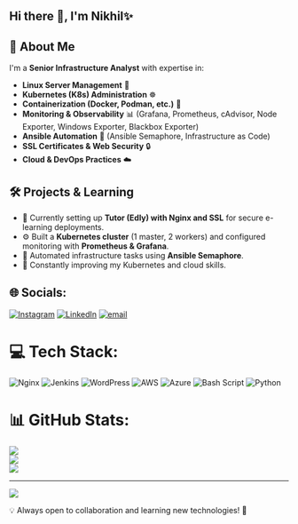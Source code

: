 ## Hi there 👋, I'm Nikhil ​✨

## 🚀 About Me
I'm a **Senior Infrastructure Analyst** with expertise in:
- **Linux Server Management** 🐧
- **Kubernetes (K8s) Administration** ☸️
- **Containerization (Docker, Podman, etc.)** 🐳
- **Monitoring & Observability** 📊 (Grafana, Prometheus, cAdvisor, Node Exporter, Windows Exporter, Blackbox Exporter)
- **Ansible Automation** 🤖 (Ansible Semaphore, Infrastructure as Code)
- **SSL Certificates & Web Security** 🔒
- **Cloud & DevOps Practices** ☁️

## 🛠️ Projects & Learning
- 📌 Currently setting up **Tutor (Edly) with Nginx and SSL** for secure e-learning deployments.
- ⚙️ Built a **Kubernetes cluster** (1 master, 2 workers) and configured monitoring with **Prometheus & Grafana**.
- 🔄 Automated infrastructure tasks using **Ansible Semaphore**.
- 🎯 Constantly improving my Kubernetes and cloud skills.

## 🌐 Socials:
[![Instagram](https://img.shields.io/badge/Instagram-%23E4405F.svg?logo=Instagram&logoColor=white)](https://instagram.com/__nikhilps) [![LinkedIn](https://img.shields.io/badge/LinkedIn-%230077B5.svg?logo=linkedin&logoColor=white)](https://linkedin.com/in/nikhilps97) [![email](https://img.shields.io/badge/Email-D14836?logo=gmail&logoColor=white)](mailto:nikhil.jolju@gmail.com) 

# 💻 Tech Stack:
![Nginx](https://img.shields.io/badge/nginx-%23009639.svg?style=plastic&logo=nginx&logoColor=white) ![Jenkins](https://img.shields.io/badge/jenkins-%232C5263.svg?style=plastic&logo=jenkins&logoColor=white) ![WordPress](https://img.shields.io/badge/WordPress-%23117AC9.svg?style=plastic&logo=WordPress&logoColor=white) ![AWS](https://img.shields.io/badge/AWS-%23FF9900.svg?style=plastic&logo=amazon-aws&logoColor=white) ![Azure](https://img.shields.io/badge/azure-%230072C6.svg?style=plastic&logo=microsoftazure&logoColor=white) ![Bash Script](https://img.shields.io/badge/bash_script-%23121011.svg?style=plastic&logo=gnu-bash&logoColor=white) ![Python](https://img.shields.io/badge/python-3670A0?style=plastic&logo=python&logoColor=ffdd54)
# 📊 GitHub Stats:
![](https://github-readme-stats.vercel.app/api?username=Nikhilps0&theme=tokyonight&hide_border=false&include_all_commits=false&count_private=false)<br/>
![](https://nirzak-streak-stats.vercel.app/?user=Nikhilps0&theme=tokyonight&hide_border=false)<br/>
![](https://github-readme-stats.vercel.app/api/top-langs/?username=Nikhilps0&theme=tokyonight&hide_border=false&include_all_commits=false&count_private=false&layout=compact)

---
[![](https://visitcount.itsvg.in/api?id=Nikhilps0&icon=10&color=0)](https://visitcount.itsvg.in)

<!-- Proudly created with GPRM ( https://gprm.itsvg.in ) -->

💡 Always open to collaboration and learning new technologies! 🚀


